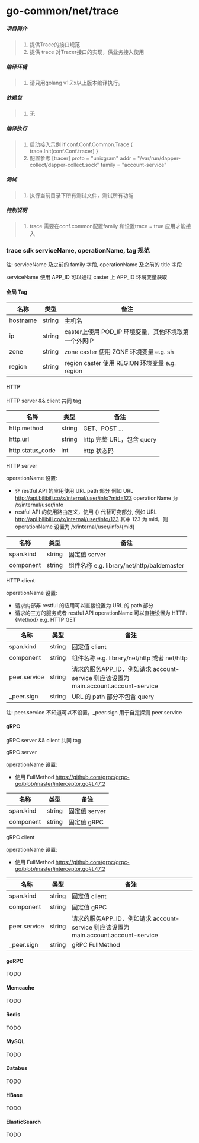 # go-common/net/trace

##### 项目简介
> 1. 提供Trace的接口规范
> 2. 提供 trace 对Tracer接口的实现，供业务接入使用

##### 编译环境
> 1. 请只用golang v1.7.x以上版本编译执行。

##### 依赖包
> 1. 无

##### 编译执行
> 1. 启动接入示例
        if conf.Conf.Common.Trace {
          		trace.Init(conf.Conf.tracer)
         }
> 2. 配置参考
    [tracer]
          proto = "unixgram"
          addr = "/var/run/dapper-collect/dapper-collect.sock"
          family = "account-service"

##### 测试
> 1. 执行当前目录下所有测试文件，测试所有功能

##### 特别说明
> 1. trace 需要在conf.common配置family 和设置trace = true 应用才能接入


### trace sdk serviceName, operationName, tag 规范

注: serviceName 及之前的 family 字段, operationName 及之前的 title 字段

serviceName 使用 APP_ID 可以通过 caster 上 APP_ID 环境变量获取

#### 全局 Tag

| 名称     | 类型   | 备注                                                 |
|----------|--------|------------------------------------------------------|
| hostname | string | 主机名                                               |
| ip       | string | caster上使用 POD_IP 环境变量，其他环境取第一个外网IP |
| zone     | string | zone caster 使用 ZONE 环境变量 e.g. sh               |
| region   | string | region caster 使用 REGION 环境变量 e.g. region       |

#### HTTP

HTTP server && client 共同 tag

| 名称             | 类型   | 备注                                       |
|------------------|--------|--------------------------------------------|
| http.method      | string | GET、POST ...                              |
| http.url         | string | http 完整 URL，包含 query                  |
| http.status_code | int    | http 状态码                                |

HTTP server 

operationName 设置:

- 非 restful API 的应用使用 URL path 部分 例如 URL http://api.bilibili.co/x/internal/user/info?mid=123 operationName 为 /x/internal/user/info
- restful API 的使用路由定义，使用 {} 代替可变部分, 例如 URL http://api.bilibili.co/x/internal/user/info/123 其中 123 为 mid，则 operationName 设置为 /x/internal/user/info/{mid}

| 名称      | 类型   | 备注                                       |
|-----------|--------|--------------------------------------------|
| span.kind | string | 固定值 server                              |
| component | string | 组件名称 e.g. library/net/http/baldemaster |

HTTP client

operationName 设置:

- 请求内部非 restful 的应用可以直接设置为 URL 的 path 部分
- 请求的三方的服务或者 restful API operationName 可以直接设置为 HTTP:{Method} e.g. HTTP:GET

| 名称         | 类型   | 备注                                                                                 |
|--------------|--------|--------------------------------------------------------------------------------------|
| span.kind    | string | 固定值 client                                                                        |
| component    | string | 组件名称 e.g. library/net/http 或者 net/http                                         |
| peer.service | string | 请求的服务APP_ID，例如请求 account-service 则应该设置为 main.account.account-service |
| \_peer.sign  | string | URL 的 path 部分不包含 query                                                         |

注: peer.service 不知道可以不设置，_peer.sign 用于自定探测 peer.service

#### gRPC

gRPC server && client 共同 tag

gRPC server

operationName 设置:

- 使用 FullMethod https://github.com/grpc/grpc-go/blob/master/interceptor.go#L47:2	


| 名称      | 类型   | 备注          |
|-----------|--------|---------------|
| span.kind | string | 固定值 server |
| component | string | 固定值 gRPC   |

gRPC client

operationName 设置:

- 使用 FullMethod https://github.com/grpc/grpc-go/blob/master/interceptor.go#L47:2	

| 名称         | 类型   | 备注                                                                                 |
|--------------|--------|--------------------------------------------------------------------------------------|
| span.kind    | string | 固定值 client                                                                        |
| component    | string | 固定值 gRPC                                                                          |
| peer.service | string | 请求的服务APP_ID，例如请求 account-service 则应该设置为 main.account.account-service |
| \_peer.sign  | string | gRPC FullMethod                                                                      |

#### goRPC

TODO

#### Memcache

TODO

#### Redis

TODO

#### MySQL

TODO

#### Databus

TODO

#### HBase

TODO

#### ElasticSearch

TODO
